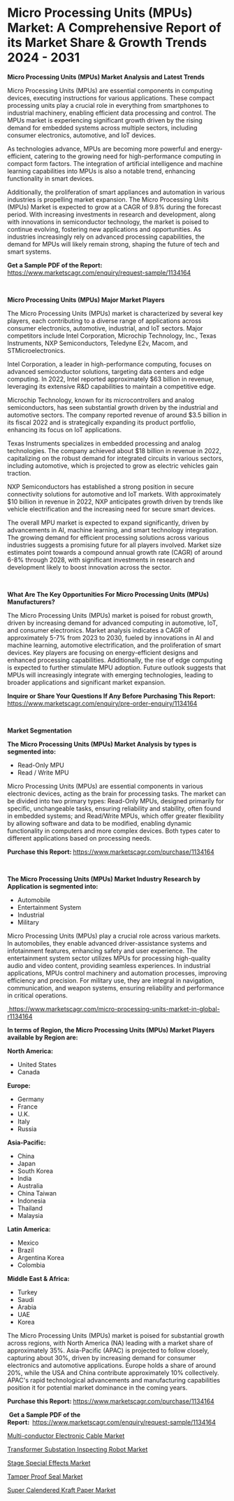 <p><h1>Micro Processing Units (MPUs) Market: A Comprehensive Report of its Market Share & Growth Trends 2024 - 2031</h1></p><p><strong>Micro Processing Units (MPUs) Market Analysis and Latest Trends</strong></p>
<p><p>Micro Processing Units (MPUs) are essential components in computing devices, executing instructions for various applications. These compact processing units play a crucial role in everything from smartphones to industrial machinery, enabling efficient data processing and control. The MPUs market is experiencing significant growth driven by the rising demand for embedded systems across multiple sectors, including consumer electronics, automotive, and IoT devices. </p><p>As technologies advance, MPUs are becoming more powerful and energy-efficient, catering to the growing need for high-performance computing in compact form factors. The integration of artificial intelligence and machine learning capabilities into MPUs is also a notable trend, enhancing functionality in smart devices. </p><p>Additionally, the proliferation of smart appliances and automation in various industries is propelling market expansion. The Micro Processing Units (MPUs) Market is expected to grow at a CAGR of 9.8% during the forecast period. With increasing investments in research and development, along with innovations in semiconductor technology, the market is poised to continue evolving, fostering new applications and opportunities. As industries increasingly rely on advanced processing capabilities, the demand for MPUs will likely remain strong, shaping the future of tech and smart systems.</p></p>
<p><strong>Get a Sample PDF of the Report:&nbsp;</strong> <a href="https://www.marketscagr.com/enquiry/request-sample/1134164?utm_campaign=1265&utm_medium=2&utm_source=Github&utm_content=ia&utm_term=08102024&utm_id=micro-processing-units-mpus">https://www.marketscagr.com/enquiry/request-sample/1134164</a></p>
<p>&nbsp;</p>
<p><strong>Micro Processing Units (MPUs) Major Market Players</strong></p>
<p><p>The Micro Processing Units (MPUs) market is characterized by several key players, each contributing to a diverse range of applications across consumer electronics, automotive, industrial, and IoT sectors. Major competitors include Intel Corporation, Microchip Technology, Inc., Texas Instruments, NXP Semiconductors, Teledyne E2v, Macom, and STMicroelectronics.</p><p>Intel Corporation, a leader in high-performance computing, focuses on advanced semiconductor solutions, targeting data centers and edge computing. In 2022, Intel reported approximately $63 billion in revenue, leveraging its extensive R&D capabilities to maintain a competitive edge.</p><p>Microchip Technology, known for its microcontrollers and analog semiconductors, has seen substantial growth driven by the industrial and automotive sectors. The company reported revenue of around $3.5 billion in its fiscal 2022 and is strategically expanding its product portfolio, enhancing its focus on IoT applications.</p><p>Texas Instruments specializes in embedded processing and analog technologies. The company achieved about $18 billion in revenue in 2022, capitalizing on the robust demand for integrated circuits in various sectors, including automotive, which is projected to grow as electric vehicles gain traction.</p><p>NXP Semiconductors has established a strong position in secure connectivity solutions for automotive and IoT markets. With approximately $10 billion in revenue in 2022, NXP anticipates growth driven by trends like vehicle electrification and the increasing need for secure smart devices.</p><p>The overall MPU market is expected to expand significantly, driven by advancements in AI, machine learning, and smart technology integration. The growing demand for efficient processing solutions across various industries suggests a promising future for all players involved. Market size estimates point towards a compound annual growth rate (CAGR) of around 6-8% through 2028, with significant investments in research and development likely to boost innovation across the sector.</p></p>
<p>&nbsp;</p>
<p><strong>What Are The Key Opportunities For Micro Processing Units (MPUs) Manufacturers?</strong></p>
<p><p>The Micro Processing Units (MPUs) market is poised for robust growth, driven by increasing demand for advanced computing in automotive, IoT, and consumer electronics. Market analysis indicates a CAGR of approximately 5-7% from 2023 to 2030, fueled by innovations in AI and machine learning, automotive electrification, and the proliferation of smart devices. Key players are focusing on energy-efficient designs and enhanced processing capabilities. Additionally, the rise of edge computing is expected to further stimulate MPU adoption. Future outlook suggests that MPUs will increasingly integrate with emerging technologies, leading to broader applications and significant market expansion.</p></p>
<p><strong>Inquire or Share Your Questions If Any Before Purchasing This Report:</strong> <a href="https://www.marketscagr.com/enquiry/pre-order-enquiry/1134164?utm_campaign=1265&utm_medium=2&utm_source=Github&utm_content=ia&utm_term=08102024&utm_id=micro-processing-units-mpus">https://www.marketscagr.com/enquiry/pre-order-enquiry/1134164</a></p>
<p>&nbsp;</p>
<p><strong>Market Segmentation</strong></p>
<p><strong>The Micro Processing Units (MPUs) Market Analysis by types is segmented into:</strong></p>
<p><ul><li>Read-Only MPU</li><li>Read / Write MPU</li></ul></p>
<p><p>Micro Processing Units (MPUs) are essential components in various electronic devices, acting as the brain for processing tasks. The market can be divided into two primary types: Read-Only MPUs, designed primarily for specific, unchangeable tasks, ensuring reliability and stability, often found in embedded systems; and Read/Write MPUs, which offer greater flexibility by allowing software and data to be modified, enabling dynamic functionality in computers and more complex devices. Both types cater to different applications based on processing needs.</p></p>
<p><strong>Purchase this Report:&nbsp;</strong><a href="https://www.marketscagr.com/purchase/1134164?utm_campaign=1265&utm_medium=2&utm_source=Github&utm_content=ia&utm_term=08102024&utm_id=micro-processing-units-mpus">https://www.marketscagr.com/purchase/1134164</a></p>
<p>&nbsp;</p>
<p><strong>The Micro Processing Units (MPUs) Market Industry Research by Application is segmented into:</strong></p>
<p><ul><li>Automobile</li><li>Entertainment System</li><li>Industrial</li><li>Military</li></ul></p>
<p><p>Micro Processing Units (MPUs) play a crucial role across various markets. In automobiles, they enable advanced driver-assistance systems and infotainment features, enhancing safety and user experience. The entertainment system sector utilizes MPUs for processing high-quality audio and video content, providing seamless experiences. In industrial applications, MPUs control machinery and automation processes, improving efficiency and precision. For military use, they are integral in navigation, communication, and weapon systems, ensuring reliability and performance in critical operations.</p></p>
<p><a href="https://www.marketscagr.com/micro-processing-units-market-in-global-r1134164?utm_campaign=1265&utm_medium=2&utm_source=Github&utm_content=ia&utm_term=08102024&utm_id=micro-processing-units-mpus">&nbsp;https://www.marketscagr.com/micro-processing-units-market-in-global-r1134164</a></p>
<p><strong>In terms of Region, the Micro Processing Units (MPUs) Market Players available by Region are:</strong></p>
<p>
    <p> <strong> North America: </strong>
        <ul>
            <li>United States</li>
            <li>Canada</li>
        </ul>
        </p> 
    <p> <strong> Europe: </strong>
        <ul>
            <li>Germany</li>
            <li>France</li>
            <li>U.K.</li>
            <li>Italy</li>
            <li>Russia</li>
        </ul>
        </p> 
    <p> <strong> Asia-Pacific: </strong>
        <ul>
            <li>China</li>
            <li>Japan</li>
            <li>South Korea</li>
            <li>India</li>
            <li>Australia</li>
            <li>China Taiwan</li>
            <li>Indonesia</li>
            <li>Thailand</li>
            <li>Malaysia</li>
        </ul>
        </p> 
    <p> <strong> Latin America: </strong>
        <ul>
            <li>Mexico</li>
            <li>Brazil</li>
            <li>Argentina Korea</li>
            <li>Colombia</li>
        </ul>
        </p> 
    <p> <strong> Middle East & Africa: </strong>
        <ul>
            <li>Turkey</li>
            <li>Saudi</li>
            <li>Arabia</li>
            <li>UAE</li>
            <li>Korea</li>
        </ul>
    </p>
    </p>
<p><p>The Micro Processing Units (MPUs) market is poised for substantial growth across regions, with North America (NA) leading with a market share of approximately 35%. Asia-Pacific (APAC) is projected to follow closely, capturing about 30%, driven by increasing demand for consumer electronics and automotive applications. Europe holds a share of around 20%, while the USA and China contribute approximately 10% collectively. APAC's rapid technological advancements and manufacturing capabilities position it for potential market dominance in the coming years.</p></p>
<p><strong>Purchase this Report: </strong><a href="https://www.marketscagr.com/purchase/1134164?utm_campaign=1265&utm_medium=2&utm_source=Github&utm_content=ia&utm_term=08102024&utm_id=micro-processing-units-mpus">https://www.marketscagr.com/purchase/1134164</a></p>
<p>&nbsp;<strong>Get a Sample PDF of the Report:&nbsp;&nbsp;</strong><a href="https://www.marketscagr.com/enquiry/request-sample/1134164?utm_campaign=1265&utm_medium=2&utm_source=Github&utm_content=ia&utm_term=08102024&utm_id=micro-processing-units-mpus">https://www.marketscagr.com/enquiry/request-sample/1134164</a></p>
<p><strong></strong></p>
<p><p><a href="https://issuu.com/reportprime-2/docs/multi-conductor-electronic-cable-ma_7e9f83132c9b6b?utm_campaign=1265&utm_medium=2&utm_source=Github&utm_content=ia&utm_term=08102024&utm_id=micro-processing-units-mpus">Multi-conductor Electronic Cable Market</a></p><p><a href="https://issuu.com/reportprime-2/docs/transformer-substation-inspecting-r_3578b764e239b4?utm_campaign=1265&utm_medium=2&utm_source=Github&utm_content=ia&utm_term=08102024&utm_id=micro-processing-units-mpus">Transformer Substation Inspecting Robot Market</a></p><p><a href="https://www.linkedin.com/pulse/stage-special-effects-market-research-report-exploring-size-hzklf?utm_campaign=1265&utm_medium=2&utm_source=Github&utm_content=ia&utm_term=08102024&utm_id=micro-processing-units-mpus">Stage Special Effects Market</a></p><p><a href="https://www.linkedin.com/pulse/tamper-proof-seal-market-trends-strategic-insights-2024-2031-h9r0e?utm_campaign=1265&utm_medium=2&utm_source=Github&utm_content=ia&utm_term=08102024&utm_id=micro-processing-units-mpus">Tamper Proof Seal Market</a></p><p><a href="https://www.linkedin.com/pulse/emerging-trends-super-calendered-kraft-paper-market-global-jsxre?utm_campaign=1265&utm_medium=2&utm_source=Github&utm_content=ia&utm_term=08102024&utm_id=micro-processing-units-mpus">Super Calendered Kraft Paper Market</a></p></p>